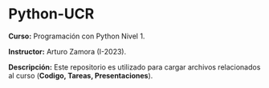 # Python-UCR 
**Curso:** Programación con Python Nivel 1.

**Instructor:** Arturo Zamora (I-2023).

**Descripción:** Este repositorio es utilizado para cargar archivos relacionados al curso (**Codigo, Tareas, Presentaciones**).
